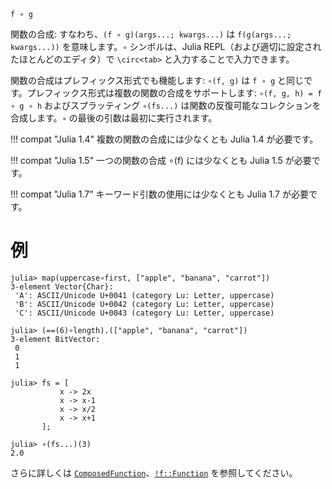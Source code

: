 ```
f ∘ g
```

関数の合成: すなわち、`(f ∘ g)(args...; kwargs...)` は `f(g(args...; kwargs...))` を意味します。`∘` シンボルは、Julia REPL（および適切に設定されたほとんどのエディタ）で `\circ<tab>` と入力することで入力できます。

関数の合成はプレフィックス形式でも機能します: `∘(f, g)` は `f ∘ g` と同じです。プレフィックス形式は複数の関数の合成をサポートします: `∘(f, g, h) = f ∘ g ∘ h` およびスプラッティング `∘(fs...)` は関数の反復可能なコレクションを合成します。`∘` の最後の引数は最初に実行されます。

!!! compat "Julia 1.4"
    複数の関数の合成には少なくとも Julia 1.4 が必要です。


!!! compat "Julia 1.5"
    一つの関数の合成 ∘(f) には少なくとも Julia 1.5 が必要です。


!!! compat "Julia 1.7"
    キーワード引数の使用には少なくとも Julia 1.7 が必要です。


# 例

```jldoctest
julia> map(uppercase∘first, ["apple", "banana", "carrot"])
3-element Vector{Char}:
 'A': ASCII/Unicode U+0041 (category Lu: Letter, uppercase)
 'B': ASCII/Unicode U+0042 (category Lu: Letter, uppercase)
 'C': ASCII/Unicode U+0043 (category Lu: Letter, uppercase)

julia> (==(6)∘length).(["apple", "banana", "carrot"])
3-element BitVector:
 0
 1
 1

julia> fs = [
           x -> 2x
           x -> x-1
           x -> x/2
           x -> x+1
       ];

julia> ∘(fs...)(3)
2.0
```

さらに詳しくは [`ComposedFunction`](@ref)、[`!f::Function`](@ref) を参照してください。
